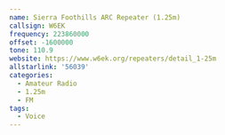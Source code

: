 ```yaml
---
name: Sierra Foothills ARC Repeater (1.25m)
callsign: W6EK
frequency: 223860000
offset: -1600000
tone: 110.9
website: https://www.w6ek.org/repeaters/detail_1-25m
allstarlink: '56039'
categories:
  - Amateur Radio
  - 1.25m
  - FM
tags:
  - Voice
---
```

